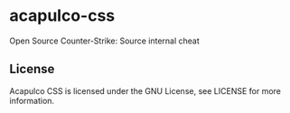 # acapulco-css
Open Source Counter-Strike: Source internal cheat

License
-------

Acapulco CSS is licensed under the GNU License, see LICENSE for more information.